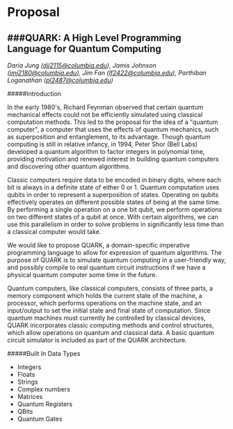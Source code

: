 Proposal
========

###QUARK: A High Level Programming Language for Quantum Computing
---

*Daria Jung (djj2115@columbia.edu), Jamis Johnson (jmj2180@columbia.edu), Jim Fan (lf2422@columbia.edu), Parthiban Loganathan (pl2487@columbia.edu)*

#####Introduction

In the early 1980's, Richard Feynman observed that certain quantum mechanical effects could not be efficiently simulated using classical computation methods. This led to the proposal for the idea of a "quantum computer", a computer that uses the effects of quantum mechanics, such as superposition and entanglement, to its advantage. Though quantum computing is still in relative infancy, in 1994, Peter Shor (Bell Labs) developed a quantum algorithm to factor integers in polynomial time, providing motivation and renewed interest in building quantum computers and discovering other quantum algorithms. 

Classic computers require data to be encoded in binary digits, where each bit is always in a definite state of either 0 or 1. Quantum computation uses qubits in order to represent a superposition of states. Operating on qubits effectively operates on different possible states of being at the same time. By performing a single operation on a one bit qubit, we perform operations on two different states of a qubit at once. With certain algorithms, we can use this parallelism in order to solve problems in significantly less time than a classical computer would take.

We would like to propose QUARK, a domain-specific imperative programming language to allow for expression of quantum algorithms. The purpose of QUARK is to simulate quantum computing in a user-friendly way, and possibly compile to real quantum circuit instructions if we have a physical quantum computer some time in the future. 

Quantum computers, like classical computers, consists of three parts, a memory component which holds the current state of the machine, a processor, which performs operations on the machine state, and an input/output to set the initial state and final state of computation. Since quantum machines must currently be controlled by classical devices, QUARK incorporates classic computing methods and control structures, which allow operations on quantum and classical data. A basic quantum circuit simulator is included as part of the QUARK architecture.

#####Built In Data Types
- Integers
- Floats
- Strings
- Complex numbers
- Matrices
- Quantum Registers
- QBits
- Quantum Gates